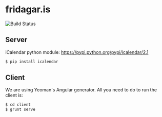 fridagar.is
===========

![Build Status](https://codeship.io/projects/31c901b0-c8e4-0131-efe8-1273abb7643a/status)

## Server

iCalendar python module: https://pypi.python.org/pypi/icalendar/2.1

```sh
$ pip install icalendar
```

## Client

We are using Yeoman's Angular generator. All you need to do to run the client is:

```sh
$ cd client
$ grunt serve
```
